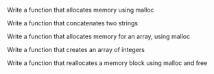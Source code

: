 Write a function that allocates memory using malloc

Write a function that concatenates two strings

Write a function that allocates memory for an array, using malloc

Write a function that creates an array of integers

Write a function that reallocates a memory block using malloc and free
